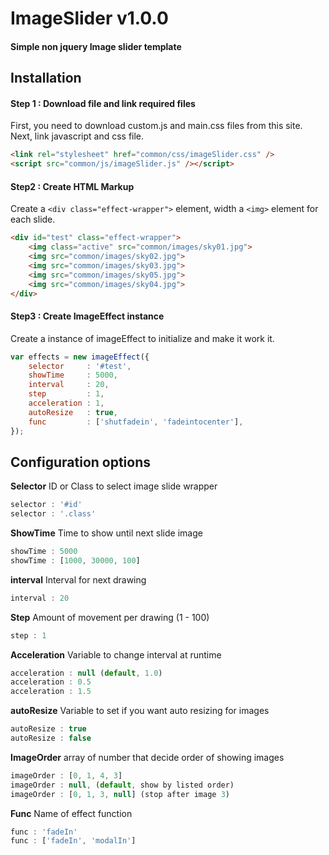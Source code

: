 # ImageSlider v1.0.0
#### Simple non jquery Image slider template

## Installation
#### Step 1 : Download file and link required files
First, you need to download custom.js and main.css files from this site.
Next, link javascript and css file.
```HTML
<link rel="stylesheet" href="common/css/imageSlider.css" />
<script src="common/js/imageSlider.js" /></script>
```
#### Step2 : Create HTML Markup
Create a ```<div class="effect-wrapper">``` element, width a ```<img>``` element for each slide.
```HTML
<div id="test" class="effect-wrapper">
    <img class="active" src="common/images/sky01.jpg">
    <img src="common/images/sky02.jpg">
    <img src="common/images/sky03.jpg">
    <img src="common/images/sky05.jpg">
    <img src="common/images/sky04.jpg">
</div>
```
#### Step3 : Create ImageEffect instance
Create a instance of imageEffect to initialize and make it work it.
```javascript
var effects = new imageEffect({
    selector     : '#test',
    showTime     : 5000,
    interval     : 20,
    step         : 1,
    acceleration : 1,
    autoResize   : true,
    func         : ['shutfadein', 'fadeintocenter'],
});
```
## Configuration options
**Selector**  ID or Class to select image slide wrapper
```javascript
selector : '#id'
selector : '.class'
```
**ShowTime** Time to show until next slide image
```javascript
showTime : 5000
showTime : [1000, 30000, 100]
```
**interval** Interval for next drawing
```javascript
interval : 20
```
**Step** Amount of movement per drawing (1 - 100)
```javascript
step : 1
```
**Acceleration** Variable to change interval at runtime
```javascript
acceleration : null (default, 1.0)
acceleration : 0.5
acceleration : 1.5
```
**autoResize** Variable to set if you want auto resizing for images
```javascript
autoResize : true
autoResize : false
```
**ImageOrder** array of number that decide order of showing images
```javascript
imageOrder : [0, 1, 4, 3]
imageOrder : null, (default, show by listed order)
imageOrder : [0, 1, 3, null] (stop after image 3)
```
**Func** Name of effect function
```javascript
func : 'fadeIn'
func : ['fadeIn', 'modalIn']
```
